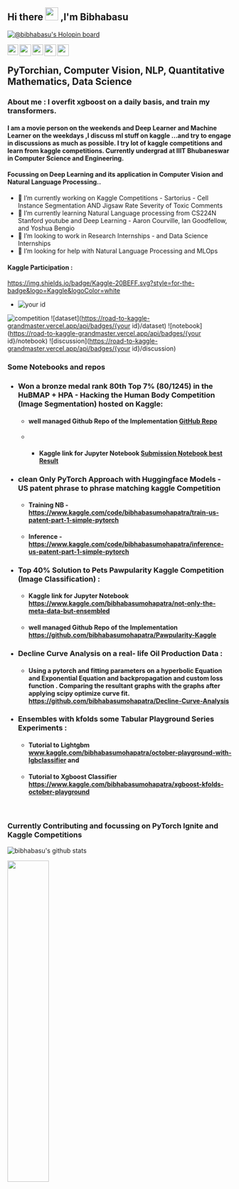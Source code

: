## Hi there <img src="https://github.com/TheDudeThatCode/TheDudeThatCode/blob/master/Assets/Hi.gif" width="29px"> ,I'm Bibhabasu 
[![@bibhabasu's Holopin board](https://holopin.me/bibhabasu)](https://holopin.io/@bibhabasu)

<!--
**bibhabasumohapatra/bibhabasumohapatra** is a ✨ _special_ ✨ repository because its `README.md` (this file) appears on your GitHub profile.
Here are some ideas to get you started:

- 🔭 I’m currently working on  Kaggle Competitions - Sartorius - Cell Instance Segmentation  AND Jigsaw Rate Severity of Toxic Comments 
- 🌱 I’m currently learning Natural Language processing from CS224N Stanford youtube and Deep Learning - Aaron Courville, Ian Goodfellow, and Yoshua Bengio
- 👯 I’m looking to work in Research Internships - and Data Science Internships
- 🤔 I’m looking for help with Natural Language Processing and MLOps
-->
 
<a href="https://www.linkedin.com/in/bibhabasu-mohapatra-3b8205193/">
  <img align="left" width="24px" src="https://cdn.jsdelivr.net/npm/simple-icons@v3/icons/linkedin.svg"  />
</a>
<a href="https://twitter.com/bibhabasuM1610">
  <img align="left" width="26px" src="https://cdn.jsdelivr.net/npm/simple-icons@v3/icons/twitter.svg" />
</a>
<a href="https://www.kaggle.com/bibhabasumohapatra">
  <img align="left" width="24px" src="https://cdn.jsdelivr.net/npm/simple-icons@v3/icons/kaggle.svg"  />
</a>
<a href="mailto:bibhabasumohapatrabm@gmail.com">
  <img align="left" width="26px" src="https://cdn.jsdelivr.net/npm/simple-icons@v3/icons/gmail.svg" />
</a>
<!--
<a href="https://www.youtube.com/channel/UCBGOUQHNNtNGcGzVq5rIXjw">
  <img align="left" width="26px" src="https://cdn.jsdelivr.net/npm/simple-icons@v3/icons/youtube.svg" />
</a>
-->
<a href="https://medium.com/@bibhabasumohapatrabm/about">
  <img align="left" width="26px" src="https://cdn.jsdelivr.net/npm/simple-icons@v3/icons/medium.svg" />
</a>
<br />

## PyTorchian, Computer Vision, NLP, Quantitative Mathematics, Data Science 

### About me : I  overfit xgboost on a daily basis, and train my transformers. 
 #### I am a movie person on the weekends and Deep Learner and Machine Learner on the weekdays ,I discuss ml stuff on kaggle ...and try to engage in discussions as much as possible. I try lot of kaggle competitions and learn from kaggle competitions.              Currently undergrad at IIIT Bhubaneswar in Computer Science and Engineering.
 #### Focussing on Deep Learning and its application in Computer Vision and Natural Language Processing..

- 🔭 I’m currently working on  Kaggle Competitions - Sartorius - Cell Instance Segmentation  AND Jigsaw Rate Severity of Toxic Comments 
- 🌱 I’m currently learning Natural Language processing from CS224N Stanford youtube and Deep Learning - Aaron Courville, Ian Goodfellow, and Yoshua Bengio
- 👯 I’m looking to work in Research Internships - and Data Science Internships
- 🤔 I’m looking for help with Natural Language Processing and MLOps
#### Kaggle Participation :
https://img.shields.io/badge/Kaggle-20BEFF.svg?style=for-the-badge&logo=Kaggle&logoColor=white
- ![your id](https://road-to-kaggle-grandmaster.vercel.app/api/simple/bibhabasumohapatra)

![competition](https://road-to-kaggle-grandmaster.vercel.app/api/badges/subinium/competition)
![dataset](https://road-to-kaggle-grandmaster.vercel.app/api/badges/{your id}/dataset)
![notebook](https://road-to-kaggle-grandmaster.vercel.app/api/badges/{your id}/notebook)
![discussion](https://road-to-kaggle-grandmaster.vercel.app/api/badges/{your id}/discussion)

### Some Notebooks and repos
- ### Won a bronze medal rank 80th Top 7\% (80/1245) in the HuBMAP + HPA - Hacking the Human Body Competition (Image Segmentation) hosted on Kaggle:
  - #### well managed Github Repo of the Implementation [GitHub Repo](https://github.com/bibhabasumohapatra/HuBMAP-HPA-Hacking-the-Human-Body)
  - - #### Kaggle link for Jupyter Notebook [Submission Notebook best Result](https://www.kaggle.com/code/bibhabasumohapatra/rank-80-coat-inference-final-for-lb-part-3)
 
- ### clean Only PyTorch Approach with Huggingface Models - US patent phrase to phrase matching kaggle Competition
  - #### Training NB - https://www.kaggle.com/code/bibhabasumohapatra/train-us-patent-part-1-simple-pytorch
  - #### Inference - https://www.kaggle.com/code/bibhabasumohapatra/inference-us-patent-part-1-simple-pytorch
- ### Top 40% Solution to Pets Pawpularity Kaggle Competition (Image Classification) :
  - #### Kaggle link for Jupyter Notebook https://www.kaggle.com/bibhabasumohapatra/not-only-the-meta-data-but-ensembled
  - #### well managed Github Repo of the Implementation https://github.com/bibhabasumohapatra/Pawpularity-Kaggle
- ### Decline Curve Analysis on a real- life Oil Production Data :
  - ####  Using a pytorch and fitting parameters on a hyperbolic Equation and Exponential Equation and backpropagation and custom loss function . Comparing the resultant graphs with the graphs after applying scipy optimize curve fit. https://github.com/bibhabasumohapatra/Decline-Curve-Analysis   
- ### Ensembles with kfolds some Tabular Playground Series Experiments : 
  - #### Tutorial to Lightgbm www.kaggle.com/bibhabasumohapatra/october-playground-with-lgbclassifier  and 
  - #### Tutorial to Xgboost Classifier https://www.kaggle.com/bibhabasumohapatra/xgboost-kfolds-october-playground

<br />

### Currently Contributing and focussing on PyTorch Ignite and Kaggle Competitions

![bibhabasu's github stats](https://github-readme-stats.vercel.app/api?username=bibhabasumohapatra&show_icons=true&hide_border=true&theme=dracula)

<img width="43%"  src="https://github-readme-streak-stats.herokuapp.com/?user=bibhabasumohapatra&hide_border=true" />
